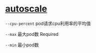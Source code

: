 # [autoscale](https://kubernetes.io/docs/reference/generated/kubectl/kubectl-commands#autoscale)

`--cpu-percent` pod请求cpu利用率的平均值

`--max` 最大pod数 Required

`--min` 最小pod数

